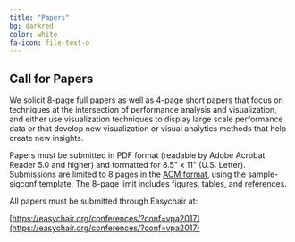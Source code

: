 ```yaml
---
title: "Papers"
bg: darkred
color: white
fa-icon: file-text-o
---
```


## Call for Papers

We solicit 8-page full papers as well as 4-page short papers that
focus on techniques at the intersection of performance analysis and
visualization, and either use visualization techniques to display large scale
performance data or that develop new visualization or visual analytics methods
that help create new insights.

Papers must be submitted in PDF format (readable by Adobe Acrobat Reader 5.0
and higher) and formatted for 8.5" x 11" (U.S. Letter). Submissions are limited
to 8 pages in the [ACM
format](http://www.acm.org/sigs/publications/proceedings-templates), using the
sample-sigconf template. The 8-page limit includes figures, tables, and
references.

All papers must be submitted through Easychair at:

[https://easychair.org/conferences/?conf=vpa2017](https://easychair.org/conferences/?conf=vpa2017)

